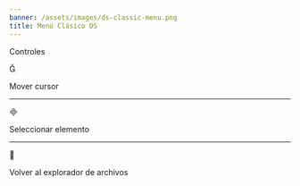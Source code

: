 ```yaml
---
banner: /assets/images/ds-classic-menu.png
title: Menú Clásico DS
---
```


<div id="controls" class="section-title">Controles</div>
<div class="section-body">
    <div class="button-action-group">
        <p class="button-action button">&#xE006;</p>
        <p class="button-action-text">Mover cursor</p>
    </div>
    <hr>
    <div class="button-action-group">
        <p class="button-action button">&#xE000;</p>
        <p class="button-action-text">Seleccionar elemento</p>
    </div>
    <hr>
    <div class="button-action-group">
        <p class="button-action button">&#xE001;</p>
        <p class="button-action-text">Volver al explorador de archivos</p>
    </div>
</div>

